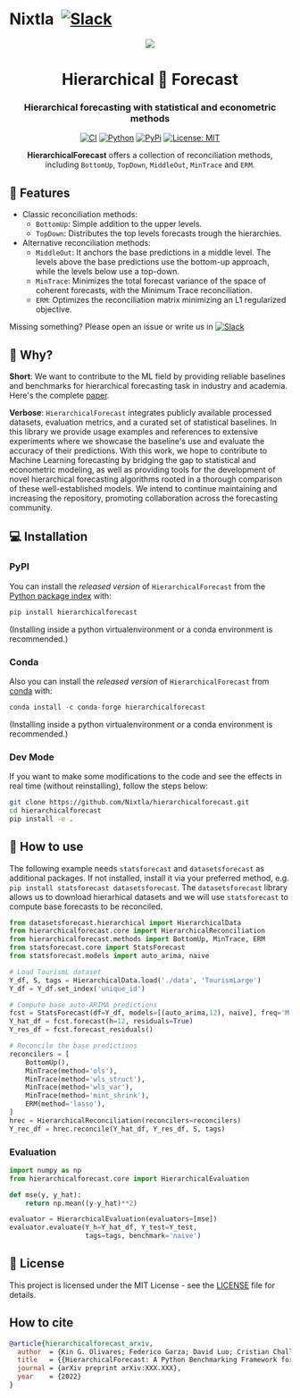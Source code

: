 # Nixtla &nbsp;[![Slack](https://img.shields.io/badge/Slack-4A154B?&logo=slack&logoColor=white)](https://join.slack.com/t/nixtlaworkspace/shared_invite/zt-135dssye9-fWTzMpv2WBthq8NK0Yvu6A)

<div align="center">
<img src="https://raw.githubusercontent.com/Nixtla/neuralforecast/main/nbs/indx_imgs/branding/logo_mid.png">
<h1 align="center">Hierarchical 👑 Forecast</h1>
<h3 align="center">Hierarchical forecasting with statistical and econometric methods</h3>
    
[![CI](https://github.com/Nixtla/hierarchicalforecast/actions/workflows/ci.yml/badge.svg)](https://github.com/Nixtla/hierarchicalforecast/actions/workflows/ci.yml)
[![Python](https://img.shields.io/pypi/pyversions/hierarchicalforecast)](https://pypi.org/project/hierarchicalforecast/)
[![PyPi](https://img.shields.io/pypi/v/hierarchicalforecast?color=blue)](https://pypi.org/project/hierarchicalforecast/)
[![License: MIT](https://img.shields.io/badge/license-MIT-blue)](https://github.com/Nixtla/hierarchicalforecast/blob/main/LICENSE)
    
**HierarchicalForecast** offers a collection of reconciliation methods, including `BottomUp`, `TopDown`, `MiddleOut`, `MinTrace` and `ERM`. 
</div>

## 🎊 Features 

* Classic reconciliation methods:
    - `BottomUp`: Simple addition to the upper levels.
    - `TopDown`: Distributes the top levels forecasts trough the hierarchies.
* Alternative reconciliation methods:
    - `MiddleOut`: It anchors the base predictions in a middle level. The levels above the base predictions use the bottom-up approach, while the levels below use a top-down.
    - `MinTrace`: Minimizes the total forecast variance of the space of coherent forecasts, with the Minimum Trace reconciliation.
    - `ERM`: Optimizes the reconciliation matrix minimizing an L1 regularized objective.

Missing something? Please open an issue or write us in [![Slack](https://img.shields.io/badge/Slack-4A154B?&logo=slack&logoColor=white)](https://join.slack.com/t/nixtlaworkspace/shared_invite/zt-135dssye9-fWTzMpv2WBthq8NK0Yvu6A)

## 📖 Why? 

**Short**: We want to contribute to the ML field by providing reliable baselines and benchmarks for hierarchical forecasting task in industry and academia. Here's the complete [paper]().

**Verbose**: `HierarchicalForecast` integrates publicly available processed datasets, evaluation metrics, and a curated set of statistical baselines. In this library we provide usage examples and references to extensive experiments where we showcase the baseline's use and evaluate the accuracy of their predictions. With this work, we hope to contribute to Machine Learning forecasting by bridging the gap to statistical and econometric modeling, as well as providing tools for the development of novel hierarchical forecasting algorithms rooted in a thorough comparison of these well-established models. We intend to continue maintaining and increasing the repository, promoting collaboration across the forecasting community.

## 💻 Installation

### PyPI

You can install the *released version* of `HierarchicalForecast` from the [Python package index](https://pypi.org) with:

```python
pip install hierarchicalforecast
```

(Installing inside a python virtualenvironment or a conda environment is recommended.)

### Conda

Also you can install the *released version* of `HierarchicalForecast` from [conda](https://anaconda.org) with:

```python
conda install -c conda-forge hierarchicalforecast
```

(Installing inside a python virtualenvironment or a conda environment is recommended.)

### Dev Mode

If you want to make some modifications to the code and see the effects in real time (without reinstalling), follow the steps below:

```bash
git clone https://github.com/Nixtla/hierarchicalforecast.git
cd hierarchicalforecast
pip install -e .
```

## 🧬 How to use

The following example needs `statsforecast` and `datasetsforecast` as additional packages. If not installed, install it via your preferred method, e.g. `pip install statsforecast datasetsforecast`.
The `datasetsforecast` library allows us to download hierarhical datasets and we will use `statsforecast` to compute base forecasts to be reconciled.

```python
from datasetsforecast.hierarchical import HierarchicalData
from hierarchicalforecast.core import HierarchicalReconciliation
from hierarchicalforecast.methods import BottomUp, MinTrace, ERM
from statsforecast.core import StatsForecast
from statsforecast.models import auto_arima, naive

# Load TourismL dataset
Y_df, S, tags = HierarchicalData.load('./data', 'TourismLarge')
Y_df = Y_df.set_index('unique_id')

# Compute base auto-ARIMA predictions
fcst = StatsForecast(df=Y_df, models=[(auto_arima,12), naive], freq='M', n_jobs=-1)
Y_hat_df = fcst.forecast(h=12, residuals=True)
Y_res_df = fcst.forecast_residuals()

# Reconcile the base predictions
reconcilers = [
    BottomUp(),
    MinTrace(method='ols'),
    MinTrace(method='wls_struct'),
    MinTrace(method='wls_var'),
    MinTrace(method='mint_shrink'),
    ERM(method='lasso'),
]
hrec = HierarchicalReconciliation(reconcilers=reconcilers)
Y_rec_df = hrec.reconcile(Y_hat_df, Y_res_df, S, tags)
```

### Evaluation

```python
import numpy as np
from hierarchicalforecast.core import HierarchicalEvaluation

def mse(y, y_hat):
    return np.mean((y-y_hat)**2)

evaluator = HierarchicalEvaluation(evaluators=[mse])
evaluator.evaluate(Y_h=Y_hat_df, Y_test=Y_test, 
                   tags=tags, benchmark='naive')
```

## 📃 License
This project is licensed under the MIT License - see the [LICENSE](https://github.com/Nixtla/neuralforecast/blob/main/LICENSE) file for details.

##  How to cite

```bibtex
@article{hierarchicalforecast_arxiv,
  author  = {Kin G. Olivares; Federico Garza; David Luo; Cristian Challú; Max Mergenthaler; ; ; ;},
  title   = {{HierarchicalForecast: A Python Benchmarking Framework for Hierarchical Forecasting}},
  journal = {arXiv preprint arXiv:XXX.XXX},
  year    = {2022}
}
```
